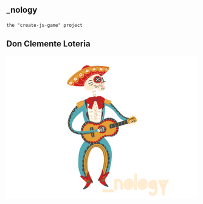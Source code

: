## _nology
`the "create-js-game" project`

## Don Clemente Loteria

<img src="./assets/loteria.png">
